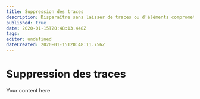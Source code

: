 ```yaml
---
title: Suppression des traces
description: Disparaître sans laisser de traces ou d'éléments compromettants !
published: true
date: 2020-01-15T20:48:13.448Z
tags: 
editor: undefined
dateCreated: 2020-01-15T20:48:11.756Z
---
```


# Suppression des traces
Your content here